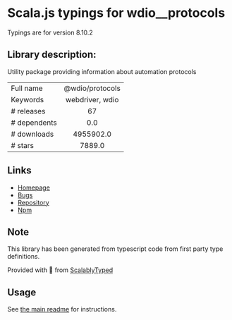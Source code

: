 
# Scala.js typings for wdio__protocols

Typings are for version 8.10.2

## Library description:
Utility package providing information about automation protocols

|                    |                 |
| ------------------ | :-------------: |
| Full name          | @wdio/protocols |
| Keywords           | webdriver, wdio |
| # releases         | 67 |
| # dependents       | 0.0 |
| # downloads        | 4955902.0 |
| # stars            | 7889.0 |

## Links
- [Homepage](https://github.com/webdriverio/webdriverio/tree/main/packages/wdio-protocols)
- [Bugs](https://github.com/webdriverio/webdriverio/issues)
- [Repository](https://github.com/webdriverio/webdriverio)
- [Npm](https://www.npmjs.com/package/%40wdio%2Fprotocols)
    


## Note
This library has been generated from typescript code from first party type definitions.

Provided with :purple_heart: from [ScalablyTyped](https://github.com/oyvindberg/ScalablyTyped)

## Usage
See [the main readme](../../readme.md) for instructions.


